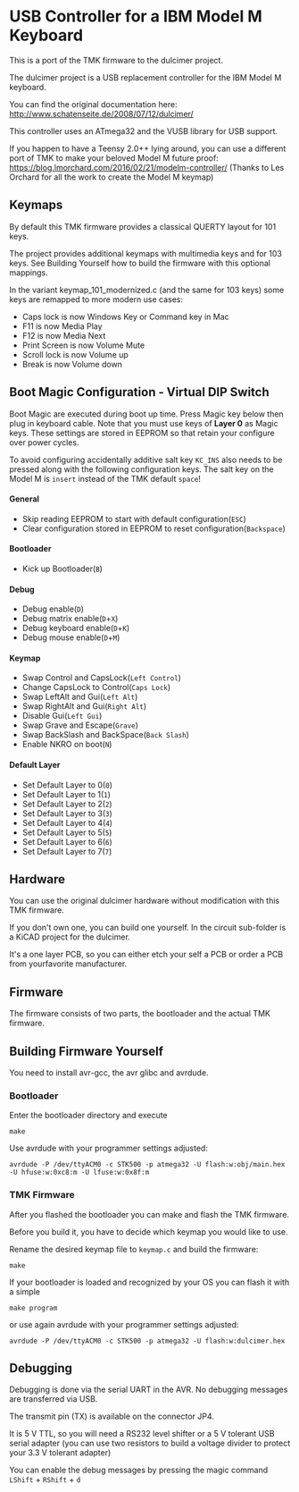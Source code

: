 USB Controller for a IBM Model M Keyboard
=========================================

This is a port of the TMK firmware to the dulcimer project.

The dulcimer project is a USB replacement controller for the IBM Model M keyboard.

You can find the original documentation here:
http://www.schatenseite.de/2008/07/12/dulcimer/

This controller uses an ATmega32 and the VUSB library for USB support.

If you happen to have a Teensy 2.0++ lying around, you can use a different port
of TMK to make your beloved Model M future proof:
https://blog.lmorchard.com/2016/02/21/modelm-controller/ (Thanks to Les Orchard
for all the work to create the Model M keymap)

Keymaps
-------

By default this TMK firmware provides a classical QUERTY layout for 101 keys.

The project provides additional keymaps with multimedia keys and for 103 keys.
See Building Yourself how to build the firmware with this optional mappings.

In the variant keymap_101_modernized.c (and the same for 103 keys) some keys are
remapped to more modern use cases:
- Caps lock is now Windows Key or Command key in Mac
- F11 is now Media Play
- F12 is now Media Next
- Print Screen is now Volume Mute
- Scroll lock is now Volume up
- Break is now Volume down

Boot Magic Configuration - Virtual DIP Switch
---------------------------------------------
Boot Magic are executed during boot up time. Press Magic key below then plug in keyboard cable.
Note that you must use keys of **Layer 0** as Magic keys. These settings are stored in EEPROM so that retain your configure over power cycles.

To avoid configuring accidentally additive salt key `KC_INS` also needs to be pressed along with the following configuration keys. The salt key on the Model M is `insert` instead of the TMK default `space`!

#### General
- Skip reading EEPROM to start with default configuration(`ESC`)
- Clear configuration stored in EEPROM to reset configuration(`Backspace`)

#### Bootloader
- Kick up Bootloader(`B`)

#### Debug
- Debug enable(`D`)
- Debug matrix enable(`D`+`X`)
- Debug keyboard enable(`D`+`K`)
- Debug mouse enable(`D`+`M`)

#### Keymap
- Swap Control and CapsLock(`Left Control`)
- Change CapsLock to Control(`Caps Lock`)
- Swap LeftAlt and Gui(`Left Alt`)
- Swap RightAlt and Gui(`Right Alt`)
- Disable Gui(`Left Gui`)
- Swap Grave and Escape(`Grave`)
- Swap BackSlash and BackSpace(`Back Slash`)
- Enable NKRO on boot(`N`)

#### Default Layer
- Set Default Layer to 0(`0`)
- Set Default Layer to 1(`1`)
- Set Default Layer to 2(`2`)
- Set Default Layer to 3(`3`)
- Set Default Layer to 4(`4`)
- Set Default Layer to 5(`5`)
- Set Default Layer to 6(`6`)
- Set Default Layer to 7(`7`)


Hardware
---------

You can use the original dulcimer hardware without modification with
this TMK firmware.

If you don't own one, you can build one yourself. In the circuit sub-folder
is a KiCAD project for the dulcimer.

It's a one layer PCB, so you can either etch your self a PCB or order a PCB
from yourfavorite manufacturer.

Firmware
--------

The firmware consists of two parts, the bootloader and the actual TMK firmware.






Building Firmware Yourself
--------------------------

You need to install avr-gcc, the avr glibc and avrdude.

### Bootloader

Enter the bootloader directory and execute

    make

Use avrdude with your programmer settings adjusted:

    avrdude -P /dev/ttyACM0 -c STK500 -p atmega32 -U flash:w:obj/main.hex -U hfuse:w:0xc8:m -U lfuse:w:0x8f:m

### TMK Firmware

After you flashed the bootloader you can make and flash the TMK firmware.

Before you build it, you have to decide which keymap you would like to use.

Rename the desired keymap file to `keymap.c` and build the firmware:

    make

If your bootloader is loaded and recognized by your OS you can flash it with a simple

    make program

or use again avrdude with your programmer settings adjusted:

    avrdude -P /dev/ttyACM0 -c STK500 -p atmega32 -U flash:w:dulcimer.hex

Debugging
---------

Debugging is done via the serial UART in the AVR. No debugging messages are transferred via USB.

The transmit pin (TX) is available on the connector JP4.

It is 5 V TTL, so you will need a RS232 level shifter or a 5 V tolerant USB
serial adapter (you can use two resistors to build a voltage divider to
protect your 3.3 V tolerant adapter)

You can enable the debug messages by pressing the magic command `LShift` + `RShift` + `d`
